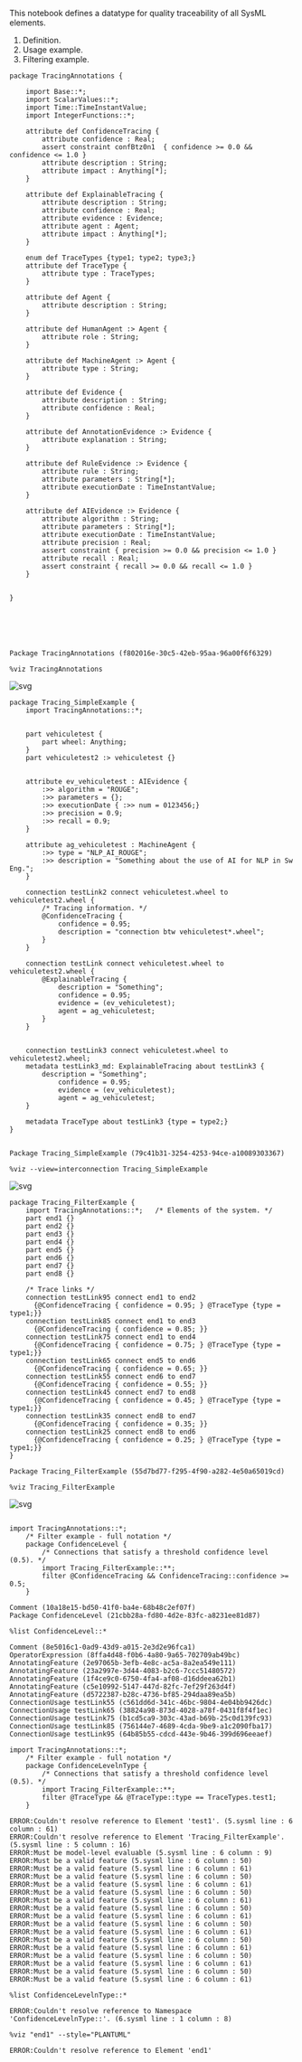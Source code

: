 This notebook defines a datatype for quality traceability of all SysML elements.

1. Definition.
2. Usage example.
3. Filtering example.

```SysML
package TracingAnnotations {
	 
	import Base::*;
	import ScalarValues::*;
	import Time::TimeInstantValue;
	import IntegerFunctions::*;
	
	attribute def ConfidenceTracing {
		attribute confidence : Real;
		assert constraint confBtz0n1  { confidence >= 0.0 && confidence <= 1.0 } 
		attribute description : String;
		attribute impact : Anything[*];
	}
	 
	attribute def ExplainableTracing {
		attribute description : String;
		attribute confidence : Real;
		attribute evidence : Evidence;
		attribute agent : Agent;
		attribute impact : Anything[*];
	}  
    
    enum def TraceTypes {type1; type2; type3;}
    attribute def TraceType {
        attribute type : TraceTypes;
    }
	
	attribute def Agent {
		attribute description : String;
	}
	
	attribute def HumanAgent :> Agent {
		attribute role : String;
	}
	
	attribute def MachineAgent :> Agent {
		attribute type : String;
	}
	
	attribute def Evidence {
		attribute description : String; 
		attribute confidence : Real; 
	} 
	
	attribute def AnnotationEvidence :> Evidence {
		attribute explanation : String;
	}
	
	attribute def RuleEvidence :> Evidence {
		attribute rule : String;
		attribute parameters : String[*];
		attribute executionDate : TimeInstantValue;
	}
	
	attribute def AIEvidence :> Evidence {
		attribute algorithm : String;
		attribute parameters : String[*];
		attribute executionDate : TimeInstantValue;
		attribute precision : Real;
		assert constraint { precision >= 0.0 && precision <= 1.0 } 
		attribute recall : Real;
		assert constraint { recall >= 0.0 && recall <= 1.0 } 
	}	
    
    
}
	





```




    Package TracingAnnotations (f802016e-30c5-42eb-95aa-96a00f6f6329)





```SysML
%viz TracingAnnotations
```




    
![svg](output_2_0.svg)
    




```SysML
package Tracing_SimpleExample {
	import TracingAnnotations::*;
	
	
	part vehiculetest {
		part wheel: Anything;
	}
	part vehiculetest2 :> vehiculetest {}
	
	
	attribute ev_vehiculetest : AIEvidence {
		:>> algorithm = "ROUGE";
		:>> parameters = {};
		:>> executionDate { :>> num = 0123456;}		
		:>> precision = 0.9;
		:>> recall = 0.9;
	}
	
	attribute ag_vehiculetest : MachineAgent {
		:>> type = "NLP_AI_ROUGE";
		:>> description = "Something about the use of AI for NLP in Sw Eng.";
	}
	
	connection testLink2 connect vehiculetest.wheel to vehiculetest2.wheel {
		/* Tracing information. */
		@ConfidenceTracing {
			confidence = 0.95;
			description = "connection btw vehiculetest*.wheel";
		}
	}
	
	connection testLink connect vehiculetest.wheel to vehiculetest2.wheel {
		@ExplainableTracing {
			description = "Something";
			confidence = 0.95;
			evidence = (ev_vehiculetest);
			agent = ag_vehiculetest;
		}
	}
	
	
	connection testLink3 connect vehiculetest.wheel to vehiculetest2.wheel;
	metadata testLink3_md: ExplainableTracing about testLink3 {
		description = "Something";
			confidence = 0.95;
			evidence = (ev_vehiculetest);
			agent = ag_vehiculetest;
	}
    
    metadata TraceType about testLink3 {type = type2;}
}
	
```




    Package Tracing_SimpleExample (79c41b31-3254-4253-94ce-a10089303367)





```SysML
%viz --view=interconnection Tracing_SimpleExample
```




    
![svg](output_4_0.svg)
    




```SysML
package Tracing_FilterExample {
	import TracingAnnotations::*;	/* Elements of the system. */
	part end1 {}
	part end2 {}
	part end3 {}
	part end4 {}
	part end5 {}
	part end6 {}
	part end7 {}
	part end8 {}
	
	/* Trace links */
	connection testLink95 connect end1 to end2 
      {@ConfidenceTracing { confidence = 0.95; } @TraceType {type = type1;}}
	connection testLink85 connect end1 to end3 
      {@ConfidenceTracing { confidence = 0.85; }}
	connection testLink75 connect end1 to end4 
      {@ConfidenceTracing { confidence = 0.75; } @TraceType {type = type1;}}
	connection testLink65 connect end5 to end6 
      {@ConfidenceTracing { confidence = 0.65; }}
	connection testLink55 connect end6 to end7 
      {@ConfidenceTracing { confidence = 0.55; }}
	connection testLink45 connect end7 to end8 
      {@ConfidenceTracing { confidence = 0.45; } @TraceType {type = type1;}}
	connection testLink35 connect end8 to end7 
      {@ConfidenceTracing { confidence = 0.35; }}
	connection testLink25 connect end8 to end6 
      {@ConfidenceTracing { confidence = 0.25; } @TraceType {type = type1;}}
}
```




    Package Tracing_FilterExample (55d7bd77-f295-4f90-a282-4e50a65019cd)





```SysML
%viz Tracing_FilterExample
```




    
![svg](output_6_0.svg)
    




```SysML
	
import TracingAnnotations::*;
	/* Filter example - full notation */
	package ConfidenceLevel {
		/* Connections that satisfy a threshold confidence level (0.5). */
        import Tracing_FilterExample::**;
        filter @ConfidenceTracing && ConfidenceTracing::confidence >= 0.5;
    }
```




    Comment (10a18e15-bd50-41f0-ba4e-68b48c2ef07f)
    Package ConfidenceLevel (21cbb28a-fd80-4d2e-83fc-a8231ee81d87)





```SysML
%list ConfidenceLevel::*
```




    Comment (8e5016c1-0ad9-43d9-a015-2e3d2e96fca1)
    OperatorExpression (8ffa4d48-f0b6-4a80-9a65-702709ab49bc)
    AnnotatingFeature (2e97065b-3efb-4e8c-ac5a-8a2ea549e111)
    AnnotatingFeature (23a2997e-3d44-4083-b2c6-7ccc51480572)
    AnnotatingFeature (1f4ce9c0-6750-4fa4-af08-d16ddeea62b1)
    AnnotatingFeature (c5e10992-5147-447d-82fc-7ef29f263d4f)
    AnnotatingFeature (d5722387-b28c-4736-bf85-294daa89ea5b)
    ConnectionUsage testLink55 (c561dd6d-341c-46bc-9804-4e04bb9426dc)
    ConnectionUsage testLink65 (38824a98-873d-4028-a78f-0431f8f4f1ec)
    ConnectionUsage testLink75 (b1cd5ca9-303c-43ad-b69b-25c0d139fc93)
    ConnectionUsage testLink85 (756144e7-4689-4cda-9be9-a1c2090fba17)
    ConnectionUsage testLink95 (64b85b55-cdcd-443e-9b46-399d696eeaef)





```SysML
import TracingAnnotations::*;
	/* Filter example - full notation */
	package ConfidenceLevelnType {
		/* Connections that satisfy a threshold confidence level (0.5). */
        import Tracing_FilterExample::**;
        filter @TraceType && @TraceType::type == TraceTypes.test1;
    }
```

    ERROR:Couldn't resolve reference to Element 'test1'. (5.sysml line : 6 column : 61)
    ERROR:Couldn't resolve reference to Element 'Tracing_FilterExample'. (5.sysml line : 5 column : 16)
    ERROR:Must be model-level evaluable (5.sysml line : 6 column : 9)
    ERROR:Must be a valid feature (5.sysml line : 6 column : 50)
    ERROR:Must be a valid feature (5.sysml line : 6 column : 61)
    ERROR:Must be a valid feature (5.sysml line : 6 column : 50)
    ERROR:Must be a valid feature (5.sysml line : 6 column : 61)
    ERROR:Must be a valid feature (5.sysml line : 6 column : 50)
    ERROR:Must be a valid feature (5.sysml line : 6 column : 61)
    ERROR:Must be a valid feature (5.sysml line : 6 column : 50)
    ERROR:Must be a valid feature (5.sysml line : 6 column : 61)
    ERROR:Must be a valid feature (5.sysml line : 6 column : 50)
    ERROR:Must be a valid feature (5.sysml line : 6 column : 61)
    ERROR:Must be a valid feature (5.sysml line : 6 column : 50)
    ERROR:Must be a valid feature (5.sysml line : 6 column : 61)
    ERROR:Must be a valid feature (5.sysml line : 6 column : 50)
    ERROR:Must be a valid feature (5.sysml line : 6 column : 61)
    ERROR:Must be a valid feature (5.sysml line : 6 column : 50)
    ERROR:Must be a valid feature (5.sysml line : 6 column : 61)





    




```SysML
%list ConfidenceLevelnType::*
```




    ERROR:Couldn't resolve reference to Namespace 'ConfidenceLevelnType::'. (6.sysml line : 1 column : 8)





```SysML
%viz "end1" --style="PLANTUML"
```




    ERROR:Couldn't resolve reference to Element 'end1'



